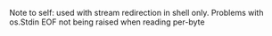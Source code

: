 Note to self: used with stream redirection in shell only. Problems with os.Stdin EOF not being raised when reading per-byte
